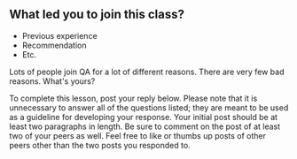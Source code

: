 ## What led you to join this class?

- Previous experience
- Recommendation
- Etc.

Lots of people join QA for a lot of different reasons. There are very few bad
reasons. What's yours?

To complete this lesson, post your reply below. Please note that it is
unnecessary to answer all of the questions listed; they are meant to be used as
a guideline for developing your response. Your initial post should be at least
two paragraphs in length. Be sure to comment on the post of at least two of your
peers as well. Feel free to like or thumbs up posts of other peers other than
the two posts you responded to.
